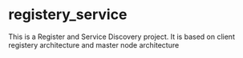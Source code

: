 # registery_service

This is a Register and Service Discovery project. It is based on client registery architecture and master node architecture
